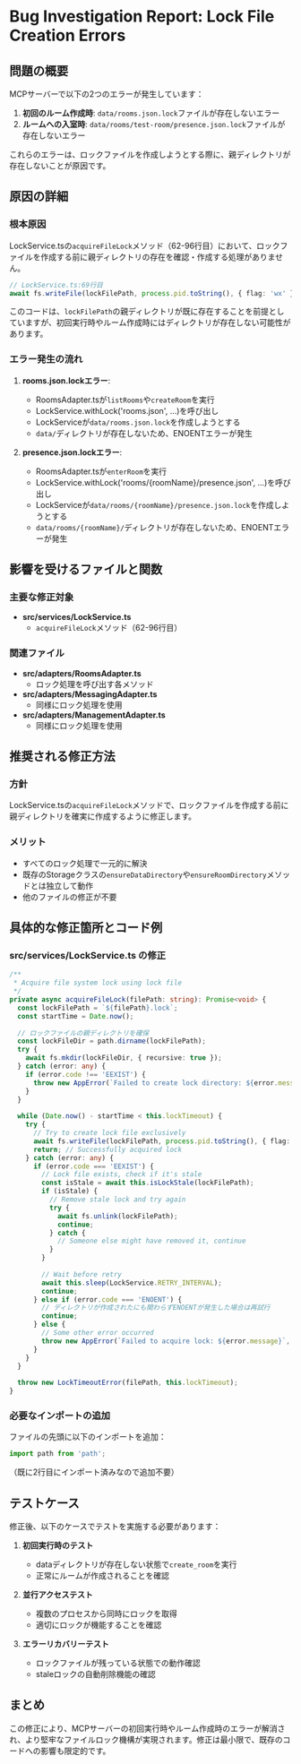 # Bug Investigation Report: Lock File Creation Errors

## 問題の概要

MCPサーバーで以下の2つのエラーが発生しています：

1. **初回のルーム作成時**: `data/rooms.json.lock`ファイルが存在しないエラー
2. **ルームへの入室時**: `data/rooms/test-room/presence.json.lock`ファイルが存在しないエラー

これらのエラーは、ロックファイルを作成しようとする際に、親ディレクトリが存在しないことが原因です。

## 原因の詳細

### 根本原因
LockService.tsの`acquireFileLock`メソッド（62-96行目）において、ロックファイルを作成する前に親ディレクトリの存在を確認・作成する処理がありません。

```typescript
// LockService.ts:69行目
await fs.writeFile(lockFilePath, process.pid.toString(), { flag: 'wx' });
```

このコードは、`lockFilePath`の親ディレクトリが既に存在することを前提としていますが、初回実行時やルーム作成時にはディレクトリが存在しない可能性があります。

### エラー発生の流れ

1. **rooms.json.lockエラー**:
   - RoomsAdapter.tsが`listRooms`や`createRoom`を実行
   - LockService.withLock('rooms.json', ...)を呼び出し
   - LockServiceが`data/rooms.json.lock`を作成しようとする
   - `data/`ディレクトリが存在しないため、ENOENTエラーが発生

2. **presence.json.lockエラー**:
   - RoomsAdapter.tsが`enterRoom`を実行
   - LockService.withLock('rooms/{roomName}/presence.json', ...)を呼び出し
   - LockServiceが`data/rooms/{roomName}/presence.json.lock`を作成しようとする
   - `data/rooms/{roomName}/`ディレクトリが存在しないため、ENOENTエラーが発生

## 影響を受けるファイルと関数

### 主要な修正対象
- **src/services/LockService.ts**
  - `acquireFileLock`メソッド（62-96行目）

### 関連ファイル
- **src/adapters/RoomsAdapter.ts**
  - ロック処理を呼び出す各メソッド
- **src/adapters/MessagingAdapter.ts**
  - 同様にロック処理を使用
- **src/adapters/ManagementAdapter.ts**
  - 同様にロック処理を使用

## 推奨される修正方法

### 方針
LockService.tsの`acquireFileLock`メソッドで、ロックファイルを作成する前に親ディレクトリを確実に作成するように修正します。

### メリット
- すべてのロック処理で一元的に解決
- 既存のStorageクラスの`ensureDataDirectory`や`ensureRoomDirectory`メソッドとは独立して動作
- 他のファイルの修正が不要

## 具体的な修正箇所とコード例

### src/services/LockService.ts の修正

```typescript
/**
 * Acquire file system lock using lock file
 */
private async acquireFileLock(filePath: string): Promise<void> {
  const lockFilePath = `${filePath}.lock`;
  const startTime = Date.now();
  
  // ロックファイルの親ディレクトリを確保
  const lockFileDir = path.dirname(lockFilePath);
  try {
    await fs.mkdir(lockFileDir, { recursive: true });
  } catch (error: any) {
    if (error.code !== 'EEXIST') {
      throw new AppError(`Failed to create lock directory: ${error.message}`, 'LOCK_DIR_ERROR', 500);
    }
  }
  
  while (Date.now() - startTime < this.lockTimeout) {
    try {
      // Try to create lock file exclusively
      await fs.writeFile(lockFilePath, process.pid.toString(), { flag: 'wx' });
      return; // Successfully acquired lock
    } catch (error: any) {
      if (error.code === 'EEXIST') {
        // Lock file exists, check if it's stale
        const isStale = await this.isLockStale(lockFilePath);
        if (isStale) {
          // Remove stale lock and try again
          try {
            await fs.unlink(lockFilePath);
            continue;
          } catch {
            // Someone else might have removed it, continue
          }
        }
        
        // Wait before retry
        await this.sleep(LockService.RETRY_INTERVAL);
        continue;
      } else if (error.code === 'ENOENT') {
        // ディレクトリが作成されたにも関わらずENOENTが発生した場合は再試行
        continue;
      } else {
        // Some other error occurred
        throw new AppError(`Failed to acquire lock: ${error.message}`, 'LOCK_ERROR', 500);
      }
    }
  }
  
  throw new LockTimeoutError(filePath, this.lockTimeout);
}
```

### 必要なインポートの追加
ファイルの先頭に以下のインポートを追加：

```typescript
import path from 'path';
```

（既に2行目にインポート済みなので追加不要）

## テストケース

修正後、以下のケースでテストを実施する必要があります：

1. **初回実行時のテスト**
   - dataディレクトリが存在しない状態で`create_room`を実行
   - 正常にルームが作成されることを確認

2. **並行アクセステスト**
   - 複数のプロセスから同時にロックを取得
   - 適切にロックが機能することを確認

3. **エラーリカバリーテスト**
   - ロックファイルが残っている状態での動作確認
   - staleロックの自動削除機能の確認

## まとめ

この修正により、MCPサーバーの初回実行時やルーム作成時のエラーが解消され、より堅牢なファイルロック機構が実現されます。修正は最小限で、既存のコードへの影響も限定的です。